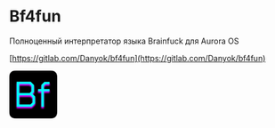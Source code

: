 Bf4fun
===================

Полноценный интерпретатор языка Brainfuck для Aurora OS

[https://gitlab.com/Danyok/bf4fun](https://gitlab.com/Danyok/bf4fun)

![picture](../assets/images/open-source/io.github.danyok96.bf4fun.png)